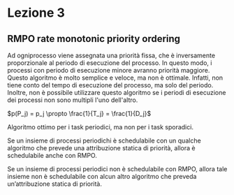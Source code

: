 # Lezione 3

## RMPO rate monotonic priority ordering

Ad ogniprocesso viene assegnata una priorità fissa, che è inversamente proporzionale al periodo di esecuzione del processo. In questo modo, i processi con periodo di esecuzione minore avranno priorità maggiore. Questo algoritmo è molto semplice e veloce, ma non è ottimale. Infatti, non tiene conto del tempo di esecuzione del processo, ma solo del periodo. Inoltre, non è possibile utilizzare questo algoritmo se i periodi di esecuzione dei processi non sono multipli l'uno dell'altro.

$p(P_j) = p_j \propto \frac{1}{T_j} = \frac{1}{D_j}$

Algoritmo ottimo per i task periodici, ma non per i task sporadici.

Se un insieme di processi periodichi è schedulabile con un qualche algoritmo che prevede una attribuzione statica di priorità, allora è schedulabile anche con RMPO.

Se un insieme di processi periodici non è schedulabile con RMPO,
allora tale insieme non è schedulabile con alcun altro algoritmo
che preveda un’attribuzione statica di priorità.

